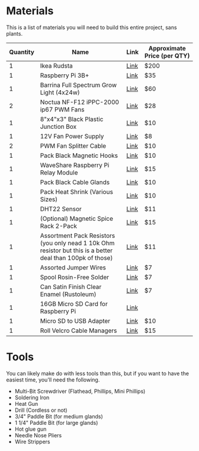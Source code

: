 # Materials

This is a list of materials you will need to build this entire project, sans plants.

| Quantity | Name                                                                                                       | Link                                                                                                                                                                                                                 | Approximate Price (per QTY) |
| -------- | ---------------------------------------------------------------------------------------------------------- | -------------------------------------------------------------------------------------------------------------------------------------------------------------------------------------------------------------------- | --------------------------- |
| 1        | Ikea Rudsta                                                                                                | [Link](https://www.ikea.com/us/en/p/rudsta-glass-door-cabinet-anthracite-50450137/)                                                                                                                                  | $200                        |
| 1        | Raspberry Pi 3B+                                                                                           | [Link](https://www.adafruit.com/product/3775?src=raspberrypi)                                                                                                                                                        | $35                         |
| 1        | Barrina Full Spectrum Grow Light (4x24w)                                                                   | [Link](https://barrina-led.com/products/barrina-grow-light-bulb-96w4-x-24w-600w-equivalent-full-spectrum-2ft-led-grow-light-2-row-v-shape-t8-integrated-led-grow-light-strips-plant-lights-for-indoor-plants-4-pack) | $60                         |
| 2        | Noctua NF-F12 iPPC-2000 ip67 PWM Fans                                                                      | [Link](https://noctua.at/en/nf-f12-industrialppc-2000-pwm)                                                                                                                                                           | $28                         |
| 1        | 8"x4"x3" Black Plastic Junction Box                                                                        | [Link](https://www.amazon.com/dp/B08P55BZDH?psc=1&ref=ppx_yo2ov_dt_b_product_details)                                                                                                                                | $10                         |
| 1        | 12V Fan Power Supply                                                                                       | [Link](https://www.amazon.com/dp/B084JG4619?psc=1&ref=ppx_yo2ov_dt_b_product_details)                                                                                                                                | $8                          |
| 2        | PWM Fan Splitter Cable                                                                                     | [Link](https://www.amazon.com/dp/B07F8LV1BY?psc=1&ref=ppx_yo2ov_dt_b_product_details)                                                                                                                                | $10                         |
| 1        | Pack Black Magnetic Hooks                                                                                  | [Link](https://www.amazon.com/dp/B09V4S3GSR?psc=1&ref=ppx_yo2ov_dt_b_product_details)                                                                                                                                | $10                         |
| 1        | WaveShare Raspberry Pi Relay Module                                                                        | [Link](https://www.waveshare.com/rpi-relay-board.htm)                                                                                                                                                                | $15                         |
| 1        | Pack Black Cable Glands                                                                                    | [Link](https://www.amazon.com/dp/B085NVDC3K?psc=1&ref=ppx_yo2ov_dt_b_product_details)                                                                                                                                | $10                         |
| 1        | Pack Heat Shrink (Various Sizes)                                                                           | [Link](https://www.amazon.com/dp/B084GDLSCK?psc=1&ref=ppx_yo2ov_dt_b_product_details)                                                                                                                                | $10                         |
| 1        | DHT22 Sensor                                                                                               | [Link](https://www.amazon.com/Gowoops-Temperature-Humidity-Measurement-Raspberry/dp/B073F472JL)                                                                                                                      | $11                         |
| 1        | (Optional) Magnetic Spice Rack 2-Pack                                                                      | [Link](https://www.amazon.com/dp/B0BNLKBWSG?psc=1&ref=ppx_yo2ov_dt_b_product_details)                                                                                                                                | $15                         |
| 1        | Assortment Pack Resistors (you only nead 1 10k Ohm resistor but this is a better deal than 100pk of those) | [Link](https://www.amazon.com/Resistor-Assorted-Resistors-Assortment-Experiments/dp/B07L851T3V)                                                                                                                      | $11                         |
| 1        | Assorted Jumper Wires                                                                                      | [Link](https://www.amazon.com/EDGELEC-Optional-Breadboard-Assorted-Multicolored/dp/B07GCZ52WF)                                                                                                                       | $7                          |
| 1        | Spool Rosin-Free Solder                                                                                    | [Link](https://www.amazon.com/OD0-02in-0-11lb-Precision-Electronics-Soldering/dp/B07XKHNN2Z)                                                                                                                         | $7                          |
| 1        | Can Satin Finish Clear Enamel (Rustoleum)                                                                  | [Link](https://www.rustoleum.com/product-catalog/consumer-brands/stops-rust/clear-enamel?ls=285092&lc=Satin%20Clear)                                                                                                 | $7                          |
| 1        | 16GB Micro SD Card for Raspberry Pi                                                                        | [Link](https://www.amazon.com/SanDisk-Ultra-SDSQUNS-016G-GN3MN-UHS-I-microSDHC/dp/B074B4P7KD/)                                                                                                                       |
| 1        | Micro SD to USB Adapter                                                                                    | [Link](https://www.amazon.com/SanDisk-MobileMate-microSD-Card-Reader/dp/B07G5JV2B5/)                                                                                                                                 | $10                         |
| 1        | Roll Velcro Cable Managers                                                                                 | [Link](https://www.lttstore.com/products/cable-ties)                                                                                                                                                                 | $15                         |



# Tools

You can likely make do with less tools than this, but if you want to have the easiest
time, you'll need the following.

- Multi-Bit Screwdriver (Flathead, Phillips, Mini Phillips)
- Soldering Iron
- Heat Gun
- Drill (Cordless or not)
- 3/4" Paddle Bit (for medium glands)
- 1 1/4" Paddle Bit (for large glands)
- Hot glue gun
- Needle Nose Pliers
- Wire Strippers